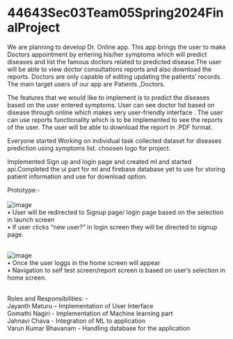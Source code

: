 # 44643Sec03Team05Spring2024FinalProject

We are planning to develop Dr. Online app. This app brings the user to  make Doctors appointment by entering his/her symptoms which will predict diseases and list the famous  doctors related to predicted disease.The  user will be able to view doctor consultations reports  and also download the reports. Doctors are only capable of editing updating the patients’ records.
The main target users of our app are Patients ,Doctors.

The features that we  would like to implement is to predict the diseases based on the user entered symptoms. User can see doctor list  based on disease  through online which makes very user-friendly interface .
The user can use reports functionality which is to be implemented to see the reports of the user. The user will be able to download the report in .PDF format.

Everyone started Working on individual task collected dataset for diseases prediction using symptoms list. choosen logo for project.

Implemented Sign up and login page and created ml and started api.Completed the ui part for ml and firebase database yet to use for storing patient information and use for download option.

Prototype:- <br><br>
![image](https://github.com/JayanthMaturu/44643Sec03Team05Spring2024FinalProject/assets/143036932/2740f577-9aea-4d5b-84d2-8c1f79e4df65)  <br>
•	User will be redirected to Signup page/ login page based on the selection in launch screen <br>
•	If user clicks “new user?” in login screen they will be directed to signup page.  <br><br>

![image](https://github.com/JayanthMaturu/44643Sec03Team05Spring2024FinalProject/assets/143036932/43ca7489-648e-40e2-8566-09c41042e59a) <br>
•	Once the user loggs in the home screen will appear<br>
•	Navigation to self test screen/report screen is based on user’s selection in home screen.  <br><br>





 Roles and Responsibilities: - <br>
Jayanth Maturu – Implementation of User Interface<br>
Gomathi Nagiri - Implementation of Machine learning part<br>
Jahnavi Chava - Integration of ML to application<br>
Varun Kumar Bhavanam - Handling database for the application<br>

